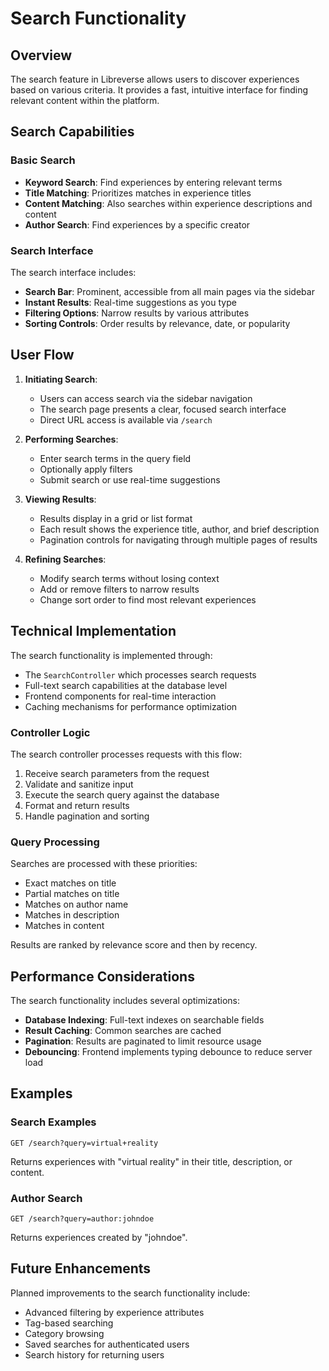 # Search Functionality

## Overview

The search feature in Libreverse allows users to discover experiences based on various criteria. It provides a fast, intuitive interface for finding relevant content within the platform.

## Search Capabilities

### Basic Search

- **Keyword Search**: Find experiences by entering relevant terms
- **Title Matching**: Prioritizes matches in experience titles
- **Content Matching**: Also searches within experience descriptions and content
- **Author Search**: Find experiences by a specific creator

### Search Interface

The search interface includes:

- **Search Bar**: Prominent, accessible from all main pages via the sidebar
- **Instant Results**: Real-time suggestions as you type
- **Filtering Options**: Narrow results by various attributes
- **Sorting Controls**: Order results by relevance, date, or popularity

## User Flow

1. **Initiating Search**:
    - Users can access search via the sidebar navigation
    - The search page presents a clear, focused search interface
    - Direct URL access is available via `/search`

2. **Performing Searches**:
    - Enter search terms in the query field
    - Optionally apply filters
    - Submit search or use real-time suggestions

3. **Viewing Results**:
    - Results display in a grid or list format
    - Each result shows the experience title, author, and brief description
    - Pagination controls for navigating through multiple pages of results

4. **Refining Searches**:
    - Modify search terms without losing context
    - Add or remove filters to narrow results
    - Change sort order to find most relevant experiences

## Technical Implementation

The search functionality is implemented through:

- The `SearchController` which processes search requests
- Full-text search capabilities at the database level
- Frontend components for real-time interaction
- Caching mechanisms for performance optimization

### Controller Logic

The search controller processes requests with this flow:

1. Receive search parameters from the request
2. Validate and sanitize input
3. Execute the search query against the database
4. Format and return results
5. Handle pagination and sorting

### Query Processing

Searches are processed with these priorities:

- Exact matches on title
- Partial matches on title
- Matches on author name
- Matches in description
- Matches in content

Results are ranked by relevance score and then by recency.

## Performance Considerations

The search functionality includes several optimizations:

- **Database Indexing**: Full-text indexes on searchable fields
- **Result Caching**: Common searches are cached
- **Pagination**: Results are paginated to limit resource usage
- **Debouncing**: Frontend implements typing debounce to reduce server load

## Examples

### Search Examples

```http
GET /search?query=virtual+reality
```

Returns experiences with "virtual reality" in their title, description, or content.

### Author Search

```http
GET /search?query=author:johndoe
```

Returns experiences created by "johndoe".

## Future Enhancements

Planned improvements to the search functionality include:

- Advanced filtering by experience attributes
- Tag-based searching
- Category browsing
- Saved searches for authenticated users
- Search history for returning users
